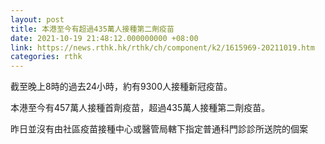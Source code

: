 ```yaml
---
layout: post
title: 本港至今有超過435萬人接種第二劑疫苗
date: 2021-10-19 21:48:12.000000000 +08:00
link: https://news.rthk.hk/rthk/ch/component/k2/1615969-20211019.htm
categories: rthk
---
```


截至晚上8時的過去24小時，約有9300人接種新冠疫苗。

本港至今有457萬人接種首劑疫苗，超過435萬人接種第二劑疫苗。

昨日並沒有由社區疫苗接種中心或醫管局轄下指定普通科門診診所送院的個案
